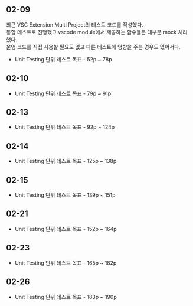 ## 02-09

최근 VSC Extension Multi Project의 테스트 코드를 작성했다.  
통합 테스트로 진행했고 vscode module에서 제공하는 함수들은 대부분 mock 처리했다.  
운영 코드를 직접 사용할 필요도 없고 다른 테스트에 영향을 주는 경우도 있어서다.

- Unit Testing 단위 테스트 목표 - 52p ~ 78p

## 02-10

- Unit Testing 단위 테스트 목표 - 79p ~ 91p

## 02-13

- Unit Testing 단위 테스트 목표 - 92p ~ 124p

## 02-14

- Unit Testing 단위 테스트 목표 - 125p ~ 138p

## 02-15

- Unit Testing 단위 테스트 목표 - 139p ~ 151p

## 02-21

- Unit Testing 단위 테스트 목표 - 152p ~ 164p

## 02-23

- Unit Testing 단위 테스트 목표 - 165p ~ 182p

## 02-26

- Unit Testing 단위 테스트 목표 - 183p ~ 190p
